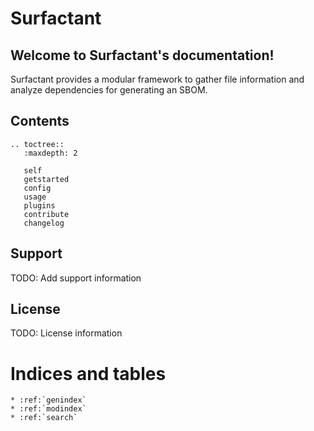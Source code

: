 # Surfactant

## Welcome to Surfactant's documentation!

Surfactant provides a modular framework to gather file information and analyze dependencies for generating an SBOM.

## Contents

```{eval-rst}
.. toctree::
   :maxdepth: 2

   self
   getstarted
   config
   usage
   plugins
   contribute
   changelog
```

## Support

TODO: Add support information

## License

TODO: License information

# Indices and tables

```{eval-rst}
* :ref:`genindex`
* :ref:`modindex`
* :ref:`search`
```
